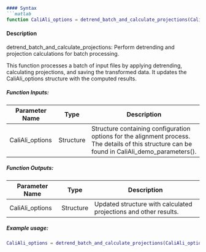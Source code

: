 ```markdown
#### Syntax
```matlab
function CaliAli_options = detrend_batch_and_calculate_projections(CaliAli_options)
```

#### Description
detrend_batch_and_calculate_projections: Perform detrending and projection calculations for batch processing.

This function processes a batch of input files by applying detrending, calculating projections, and saving the transformed data. It updates the CaliAli_options structure with the computed results.

##### Function Inputs:
| Parameter Name | Type   | Description                                      |
|----------------|--------|--------------------------------------------------|
| CaliAli_options| Structure| Structure containing configuration options for the alignment process. The details of this structure can be found in CaliAli_demo_parameters(). |

##### Function Outputs:
| Parameter Name | Type    | Description                                     |
|---------------|---------|-------------------------------------------------|
| CaliAli_options| Structure| Updated structure with calculated projections and other results.|

##### Example usage:
```matlab
CaliAli_options = detrend_batch_and_calculate_projections(CaliAli_options);
```
